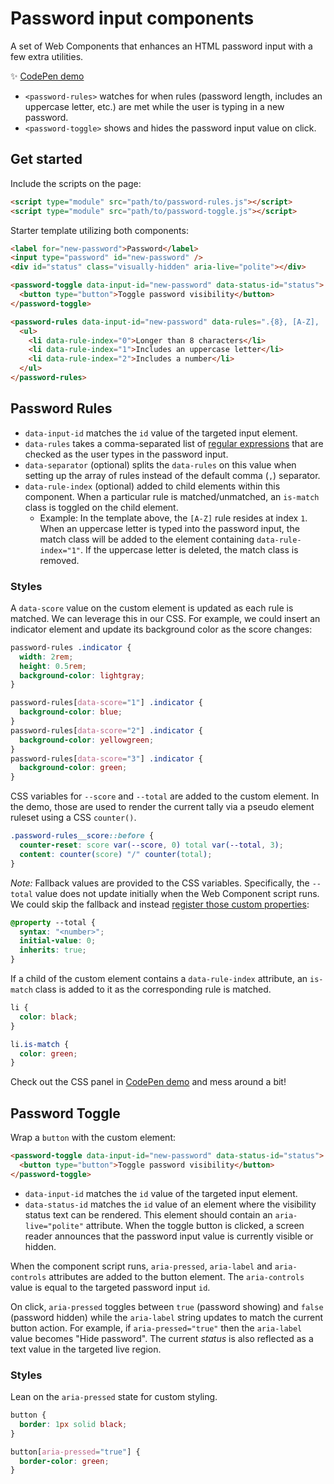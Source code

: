 # Password input components

A set of Web Components that enhances an HTML password input with a few extra utilities.

✨ [CodePen demo](https://codepen.io/hexagoncircle/pen/LYKKjmj)

- `<password-rules>` watches for when rules (password length, includes an uppercase letter, etc.) are met while the user is typing in a new password.
- `<password-toggle>` shows and hides the password input value on click.

## Get started

Include the scripts on the page:

```html
<script type="module" src="path/to/password-rules.js"></script>
<script type="module" src="path/to/password-toggle.js"></script>
```

Starter template utilizing both components:

```html
<label for="new-password">Password</label>
<input type="password" id="new-password" />
<div id="status" class="visually-hidden" aria-live="polite"></div>

<password-toggle data-input-id="new-password" data-status-id="status">
  <button type="button">Toggle password visibility</button>
</password-toggle>

<password-rules data-input-id="new-password" data-rules=".{8}, [A-Z], .*\d">
  <ul>
    <li data-rule-index="0">Longer than 8 characters</li>
    <li data-rule-index="1">Includes an uppercase letter</li>
    <li data-rule-index="2">Includes a number</li>
  </ul>
</password-rules>
```

## Password Rules

- `data-input-id` matches the `id` value of the targeted input element.
- `data-rules` takes a comma-separated list of [regular expressions](https://developer.mozilla.org/en-US/docs/Web/JavaScript/Guide/Regular_expressions) that are checked as the user types in the password input.
- `data-separator` (optional) splits the `data-rules` on this value when setting up the array of rules instead of the default comma (`,`) separator.
- `data-rule-index` (optional) added to child elements within this component. When a particular rule is matched/unmatched, an `is-match` class is toggled on the child element.
  - Example: In the template above, the `[A-Z]` rule resides at index `1`. When an uppercase letter is typed into the password input, the match class will be added to the element containing `data-rule-index="1"`. If the uppercase letter is deleted, the match class is removed.

### Styles

A `data-score` value on the custom element is updated as each rule is matched. We can leverage this in our CSS. For example, we could insert an indicator element and update its background color as the score changes:

```css
password-rules .indicator {
  width: 2rem;
  height: 0.5rem;
  background-color: lightgray;
}

password-rules[data-score="1"] .indicator {
  background-color: blue;
}
password-rules[data-score="2"] .indicator {
  background-color: yellowgreen;
}
password-rules[data-score="3"] .indicator {
  background-color: green;
}
```

CSS variables for `--score` and `--total` are added to the custom element. In the demo, those are used to render the current tally via a pseudo element ruleset using a CSS `counter()`.

```css
.password-rules__score::before {
  counter-reset: score var(--score, 0) total var(--total, 3);
  content: counter(score) "/" counter(total);
}
```

_Note:_ Fallback values are provided to the CSS variables. Specifically, the `--total` value does not update initially when the Web Component script runs. We could skip the fallback and instead [register those custom properties](https://developer.mozilla.org/en-US/docs/Web/CSS/@property):

```css
@property --total {
  syntax: "<number>";
  initial-value: 0;
  inherits: true;
}
```

If a child of the custom element contains a `data-rule-index` attribute, an `is-match` class is added to it as the corresponding rule is matched.

```css
li {
  color: black;
}

li.is-match {
  color: green;
}
```

Check out the CSS panel in [CodePen demo](https://codepen.io/hexagoncircle/pen/LYKKjmj?editors=0100) and mess around a bit!

## Password Toggle

Wrap a `button` with the custom element:

```html
<password-toggle data-input-id="new-password" data-status-id="status">
  <button type="button">Toggle password visibility</button>
</password-toggle>
```

- `data-input-id` matches the `id` value of the targeted input element.
- `data-status-id` matches the `id` value of an element where the visibility status text can be rendered. This element should contain an `aria-live="polite"` attribute. When the toggle button is clicked, a screen reader announces that the password input value is currently visible or hidden.

When the component script runs, `aria-pressed`, `aria-label` and `aria-controls` attributes are added to the button element. The `aria-controls` value is equal to the targeted password input `id`.

On click, `aria-pressed` toggles between `true` (password showing) and `false` (password hidden) while the `aria-label` string updates to match the current button action. For example, if `aria-pressed="true"` then the `aria-label` value becomes "Hide password". The current _status_ is also reflected as a text value in the targeted live region.

### Styles

Lean on the `aria-pressed` state for custom styling.

```css
button {
  border: 1px solid black;
}

button[aria-pressed="true"] {
  border-color: green;
}
```

